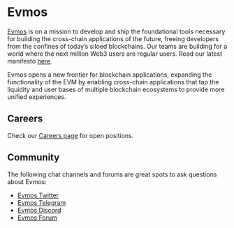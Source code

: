 # Evmos

[Evmos](https://evmos.org) is on a mission to develop and ship the foundational tools necessary for building
the cross-chain applications of the future, freeing developers from the confines of
today’s siloed blockchains. Our teams are building for a world where the next million
Web3 users are regular users. Read our latest manifesto [here](https://medium.com/evmos/the-evmos-manifesto-7fe5d1ab0d67).

Evmos opens a new frontier for blockchain applications, expanding the functionality
of the EVM by enabling cross-chain applications that tap the liquidity and user
bases of multiple blockchain ecosystems to provide more unified experiences.

## Careers

Check our [Careers page](https://boards.eu.greenhouse.io/evmos) for open positions.

## Community

The following chat channels and forums are great spots to ask questions about Evmos:

- [Evmos Twitter](https://twitter.com/EvmosOrg)
- [Evmos Telegram](https://t.me/EvmosOrg)
- [Evmos Discord](https://discord.gg/evmos)
- [Evmos Forum](https://commonwealth.im/evmos)


